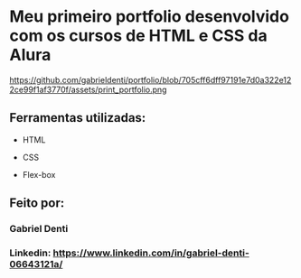 # Meu primeiro portfolio desenvolvido com os cursos de HTML e CSS da Alura

<https://github.com/gabrieldenti/portfolio/blob/705cff6dff97191e7d0a322e122ce99f1af3770f/assets/print_portfolio.png>

## Ferramentas utilizadas:

* HTML

* CSS

* Flex-box

## Feito por:

### Gabriel Denti

### Linkedin: https://www.linkedin.com/in/gabriel-denti-06643121a/

